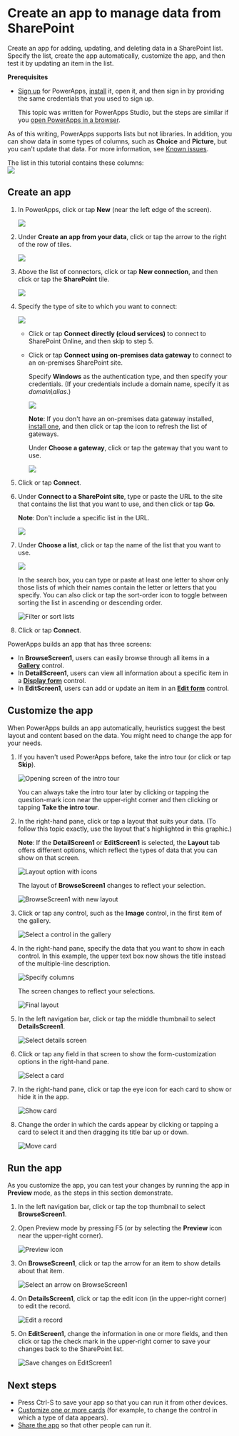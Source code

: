 <properties
   pageTitle="Create an app to manage data from SharePoint | Microsoft PowerApps"
   description="Create an app to manage data, such as account information, from SharePoint"
   services=""
   suite="powerapps"
   documentationCenter="na"
   authors="jamesol-msft"
   manager="erikre"
   editor=""
   tags=""/>

<tags
   ms.service="powerapps"
   ms.devlang="na"
   ms.topic="article"
   ms.tgt_pltfrm="na"
   ms.workload="na"
   ms.date="07/30/2016"
   ms.author="jamesol"/>

# Create an app to manage data from SharePoint #
Create an app for adding, updating, and deleting data in a SharePoint list. Specify the list, create the app automatically, customize the app, and then test it by updating an item in the list.

**Prerequisites**

- [Sign up](signup-for-powerapps.md) for PowerApps, [install](http://aka.ms/powerappsinstall) it, open it, and then sign in by providing the same credentials that you used to sign up.

	This topic was written for PowerApps Studio, but the steps are similar if you [open PowerApps in a browser](create-app-browser.md).

As of this writing, PowerApps supports lists but not libraries. In addition, you can show data in some types of columns, such as **Choice** and **Picture**, but you can't update that data. For more information, see [Known issues](connection-sharepoint-online.md#known-issues).

The list in this tutorial contains these columns:  
![](./media/app-from-sharepoint/list-columns.png)

## Create an app ##
1. In PowerApps, click or tap **New** (near the left edge of the screen).

	![](./media/app-from-sharepoint/file-menu.png)

1. Under **Create an app from your data**, click or tap the arrow to the right of the row of tiles.

	![](./media/app-from-sharepoint/afdata.png)

1. Above the list of connectors, click or tap **New connection**, and then click or tap the **SharePoint** tile.

	![](./media/app-from-sharepoint/add-connector.png)

1. Specify the type of site to which you want to connect:

	![](./media/app-from-sharepoint/choose-connection.png)

	- Click or tap **Connect directly (cloud services)** to connect to SharePoint Online, and then skip to step 5.

	- Click or tap **Connect using on-premises data gateway** to connect to an on-premises SharePoint site.

		Specify **Windows** as the authentication type, and then specify your credentials. (If your credentials include a domain name, specify it as *domain\alias*.)

		![](./media/app-from-sharepoint/specify-creds.png)

		**Note**: If you don't have an on-premises data gateway installed, [install one](gateway-reference.md), and then click or tap the icon to refresh the list of gateways.

		Under **Choose a gateway**, click or tap the gateway that you want to use.

		![](./media/app-from-sharepoint/choose-gateway.png)

1. Click or tap **Connect**.

1. Under **Connect to a SharePoint site**, type or paste the URL to the site that contains the list that you want to use, and then click or tap **Go**.

	**Note**: Don't include a specific list in the URL.

	![](./media/app-from-sharepoint/specify-site.png)

1. Under **Choose a list**, click or tap the name of the list that you want to use.

	![](./media/app-from-sharepoint/choose-list.png)

	In the search box, you can type or paste at least one letter to show only those lists of which their names contain the letter or letters that you specify. You can also click or tap the sort-order icon to toggle between sorting the list in ascending or descending order.

	![Filter or sort lists](./media/app-from-sharepoint/filter-sort-lists.png)

1. Click or tap **Connect**.

PowerApps builds an app that has three screens:  

- In **BrowseScreen1**, users can easily browse through all items in a **[Gallery](control-gallery.md)** control.  
- In **DetailScreen1**, users can view all information about a specific item in a **[Display form](control-form-detail.md)** control.  
- In **EditScreen1**, users can add or update an item in an **[Edit form](control-form-detail.md)** control.  

## Customize the app ##
When PowerApps builds an app automatically, heuristics suggest the best layout and content based on the data. You might need to change the app for your needs.

1. If you haven't used PowerApps before, take the intro tour (or click or tap **Skip**).

	![Opening screen of the intro tour](./media/app-from-sharepoint/quick-tour.png)

	You can always take the intro tour later by clicking or tapping the question-mark icon near the upper-right corner and then clicking or tapping **Take the intro tour**.

1. In the right-hand pane, click or tap a layout that suits your data. (To follow this topic exactly, use the layout that's highlighted in this graphic.)

	**Note**: If the **DetailScreen1** or **EditScreen1** is selected, the **Layout** tab offers different options, which reflect the types of data that you can show on that screen.

	![Layout option with icons](./media/app-from-sharepoint/change-layout.png)

	The layout of **BrowseScreen1** changes to reflect your selection.  

	![BrowseScreen1 with new layout](./media/app-from-sharepoint/browse-screen.png)

1. Click or tap any control, such as the **Image** control, in the first item of the gallery.

	![Select a control in the gallery](./media/app-from-sharepoint/select-image.png)

1. In the right-hand pane, specify the data that you want to show in each control. In this example, the upper text box now shows the title instead of the multiple-line description.

	![Specify columns](./media/app-from-sharepoint/specify-columns.png)

	The screen changes to reflect your selections.

	![Final layout](./media/app-from-sharepoint/gallery-final.png)

1. In the left navigation bar, click or tap the middle thumbnail to select **DetailsScreen1**.

	![Select details screen](./media/app-from-sharepoint/select-detailscreen.png)

1. Click or tap any field in that screen to show the form-customization options in the right-hand pane.

	![Select a card](./media/app-from-sharepoint/select-card.png)

1. In the right-hand pane, click or tap the eye icon for each card to show or hide it in the app.

	![Show card](./media/app-from-sharepoint/show-card.png)

1. Change the order in which the cards appear by clicking or tapping a card to select it and then dragging its title bar up or down.

	![Move card](./media/app-from-sharepoint/move-card.png)

## Run the app ##
As you customize the app, you can test your changes by running the app in **Preview** mode, as the steps in this section demonstrate.

1. In the left navigation bar, click or tap the top thumbnail to select **BrowseScreen1**.

1. Open Preview mode by pressing F5 (or by selecting the **Preview** icon near the upper-right corner).  

	![Preview icon](./media/app-from-sharepoint/open-preview.png)

2. On **BrowseScreen1**, click or tap the arrow for an item to show details about that item.  

	![Select an arrow on BrowseScreen1](./media/app-from-sharepoint/right-arrow.png)

3. On **DetailsScreen1**, click or tap the edit icon (in the upper-right corner) to edit the record.  

	![Edit a record](./media/app-from-sharepoint/select-edit2.png)

4. On **EditScreen1**, change the information in one or more fields, and then click or tap the check mark in the upper-right corner to save your changes back to the SharePoint list.  

	![Save changes on EditScreen1](./media/app-from-sharepoint/edit-item2.png)

## Next steps ##
- Press Ctrl-S to save your app so that you can run it from other devices.
- [Customize one or more cards](customize-card.md) (for example, to change the control in which a type of data appears).
- [Share the app](share-app.md) so that other people can run it.
